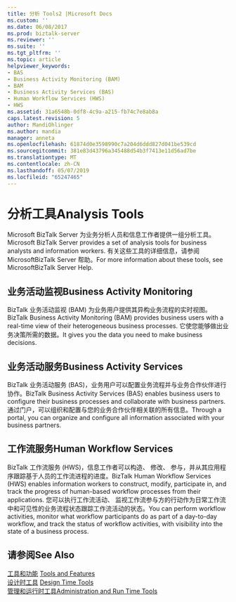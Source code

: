 ```yaml
---
title: 分析 Tools2 |Microsoft Docs
ms.custom: ''
ms.date: 06/08/2017
ms.prod: biztalk-server
ms.reviewer: ''
ms.suite: ''
ms.tgt_pltfrm: ''
ms.topic: article
helpviewer_keywords:
- BAS
- Business Activity Monitoring (BAM)
- BAM
- Business Activity Services (BAS)
- Human Workflow Services (HWS)
- HWS
ms.assetid: 31a6548b-0df8-4c9a-a215-fb74c7e8ab8a
caps.latest.revision: 5
author: MandiOhlinger
ms.author: mandia
manager: anneta
ms.openlocfilehash: 61874d0e3598990c7a204d6ddd827d041be539cd
ms.sourcegitcommit: 381e83d43796a345488d54b3f7413e11d56ad7be
ms.translationtype: MT
ms.contentlocale: zh-CN
ms.lasthandoff: 05/07/2019
ms.locfileid: "65247465"
---
```

# <a name="analysis-tools"></a><span data-ttu-id="81f71-102">分析工具</span><span class="sxs-lookup"><span data-stu-id="81f71-102">Analysis Tools</span></span>
<span data-ttu-id="81f71-103">Microsoft BizTalk Server 为业务分析人员和信息工作者提供一组分析工具。</span><span class="sxs-lookup"><span data-stu-id="81f71-103">Microsoft BizTalk Server provides a set of analysis tools for business analysts and information workers.</span></span> <span data-ttu-id="81f71-104">有关这些工具的详细信息，请参阅 MicrosoftBizTalk Server 帮助。</span><span class="sxs-lookup"><span data-stu-id="81f71-104">For more information about these tools, see MicrosoftBizTalk Server Help.</span></span>  
  
## <a name="business-activity-monitoring"></a><span data-ttu-id="81f71-105">业务活动监视</span><span class="sxs-lookup"><span data-stu-id="81f71-105">Business Activity Monitoring</span></span>  
 <span data-ttu-id="81f71-106">BizTalk 业务活动监视 (BAM) 为业务用户提供其异构业务流程的实时视图。</span><span class="sxs-lookup"><span data-stu-id="81f71-106">BizTalk Business Activity Monitoring (BAM) provides business users with a real-time view of their heterogeneous business processes.</span></span> <span data-ttu-id="81f71-107">它使您能够做出业务决策所需的数据。</span><span class="sxs-lookup"><span data-stu-id="81f71-107">It gives you the data you need to make business decisions.</span></span>  
  
## <a name="business-activity-services"></a><span data-ttu-id="81f71-108">业务活动服务</span><span class="sxs-lookup"><span data-stu-id="81f71-108">Business Activity Services</span></span>  
 <span data-ttu-id="81f71-109">BizTalk 业务活动服务 (BAS)，业务用户可以配置业务流程并与业务合作伙伴进行协作。</span><span class="sxs-lookup"><span data-stu-id="81f71-109">BizTalk Business Activity Services (BAS) enables business users to configure their business processes and collaborate with business partners.</span></span> <span data-ttu-id="81f71-110">通过门户，可以组织和配置与您的业务合作伙伴相关联的所有信息。</span><span class="sxs-lookup"><span data-stu-id="81f71-110">Through a portal, you can organize and configure all information associated with your business partners.</span></span>  
  
## <a name="human-workflow-services"></a><span data-ttu-id="81f71-111">工作流服务</span><span class="sxs-lookup"><span data-stu-id="81f71-111">Human Workflow Services</span></span>  
 <span data-ttu-id="81f71-112">BizTalk 工作流服务 (HWS)，信息工作者可以构造、 修改、 参与，并从其应用程序跟踪基于人员的工作流进程的进度。</span><span class="sxs-lookup"><span data-stu-id="81f71-112">BizTalk Human Workflow Services (HWS) enables information workers to construct, modify, participate in, and track the progress of human-based workflow processes from their applications.</span></span> <span data-ttu-id="81f71-113">您可以执行工作流活动、 监视工作流参与方的行动作为日常工作流中和可见性的业务流程状态跟踪工作流活动的状态。</span><span class="sxs-lookup"><span data-stu-id="81f71-113">You can perform workflow activities, monitor what workflow participants do as part of a day-to-day workflow, and track the status of workflow activities, with visibility into the state of a business process.</span></span>  
  
## <a name="see-also"></a><span data-ttu-id="81f71-114">请参阅</span><span class="sxs-lookup"><span data-stu-id="81f71-114">See Also</span></span>  
 <span data-ttu-id="81f71-115">[工具和功能](../../adapters-and-accelerators/accelerator-hl7/tools-and-features.md) </span><span class="sxs-lookup"><span data-stu-id="81f71-115">[Tools and Features](../../adapters-and-accelerators/accelerator-hl7/tools-and-features.md) </span></span>  
 <span data-ttu-id="81f71-116">[设计时工具](../../adapters-and-accelerators/accelerator-hl7/design-time-tools.md) </span><span class="sxs-lookup"><span data-stu-id="81f71-116">[Design Time Tools](../../adapters-and-accelerators/accelerator-hl7/design-time-tools.md) </span></span>  
 [<span data-ttu-id="81f71-117">管理和运行时工具</span><span class="sxs-lookup"><span data-stu-id="81f71-117">Administration and Run Time Tools</span></span>](../../adapters-and-accelerators/accelerator-hl7/administration-and-run-time-tools.md)